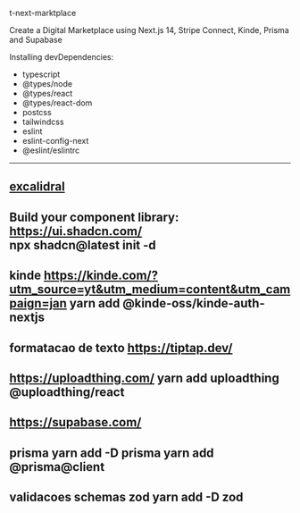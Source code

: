 t-next-marktplace

Create a Digital Marketplace using Next.js 14, Stripe Connect, Kinde, Prisma and Supabase


Installing devDependencies:
- typescript
- @types/node
- @types/react
- @types/react-dom
- postcss
- tailwindcss
- eslint
- eslint-config-next
- @eslint/eslintrc

---
[excalidral](https://excalidraw.com/)
------------
Build your component library: 
https://ui.shadcn.com/    
npx shadcn@latest init -d
------------
kinde
https://kinde.com/?utm_source=yt&utm_medium=content&utm_campaign=jan
yarn add @kinde-oss/kinde-auth-nextjs
------------
formatacao de texto
https://tiptap.dev/
------------
https://uploadthing.com/
yarn add uploadthing @uploadthing/react
------------
https://supabase.com/
------------
prisma
yarn add -D prisma
yarn add @prisma@client
------------
validacoes schemas
zod
yarn add -D zod
------------